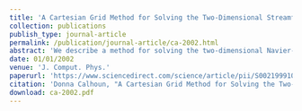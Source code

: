 ```yaml
---
title: 'A Cartesian Grid Method for Solving the Two-Dimensional Streamfunction-Vorticity Equations in Irregular Regions'
collection: publications
publish_type: journal-article
permalink: /publication/journal-article/ca-2002.html
abstract: 'We describe a method for solving the two-dimensional Navier--Stokes equations in irregular physical domains. Our method is based on an underlying uniform Cartesian grid and second-order finite-difference/finite-volume discretizations of the streamfunction-vorticity equations. Geometry representing stationary solid obstacles in the flow domain is embedded in the Cartesian grid and special discretizations near the embedded boundary ensure the accuracy of the solution in the cut cells. Along the embedded boundary, we determine a distribution of vorticity sources needed to impose the no-slip flow conditions. This distribution appears as a right-hand-side term in the discretized fluid equations, and so we can use fast solvers to solve the linear systems that arise. To handle the advective terms, we use the high-resolution algorithms in CLAWPACK. We show that our Stokes solver is second-order accurate for steady state solutions and that our full Navier--Stokes solver is between first- and second-order accurate and reproduces results from well-studied benchmark problems in viscous fluid flow. Finally, we demonstrate the robustness of our code on flow in a complex domain.'
date: 01/01/2002
venue: 'J. Comput. Phys.'
paperurl: 'https://www.sciencedirect.com/science/article/pii/S0021999101969700'
citation: 'Donna Calhoun, "A Cartesian Grid Method for Solving the Two-Dimensional Streamfunction-Vorticity Equations in Irregular Regions", <i>J. Comput. Phys.</i>, 2002.'
download: ca-2002.pdf
---
```

